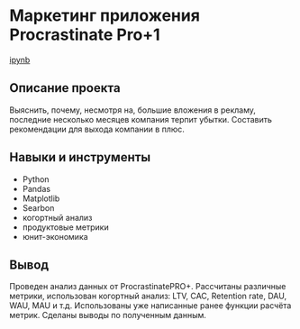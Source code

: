 # Маркетинг приложения Procrastinate Pro+1
[ipynb](https://github.com/Guginot/Portfolio/blob/main/Application%20marketing/%D0%9C%D0%B0%D1%80%D0%BA%D0%B5%D1%82%D0%B8%D0%BD%D0%B3%20%D0%BF%D1%80%D0%B8%D0%BB%D0%BE%D0%B6%D0%B5%D0%BD%D0%B8%D1%8F%20Procrastinate%20Pro%2B1.ipynb)
## Описание проекта
Выяснить, почему, несмотря на, большие вложения в рекламу, последние несколько месяцев компания терпит убытки. Составить рекомендации для выхода компании в плюс.
## Навыки и инструменты
- Python
- Pandas
- Matplotlib
- Searbon
- когортный анализ
- продуктовые метрики
- юнит-экономика
## Вывод
Проведен анализ данных от ProcrastinatePRO+. Рассчитаны различные метрики, использован когортный анализ: LTV, CAC, Retention rate, DAU, WAU, MAU и т.д. Использованы уже написанные ранее функции расчёта метрик. Сделаны выводы по полученным данным.
